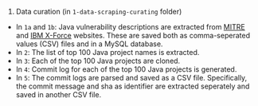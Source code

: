 1. Data curation (in `1-data-scraping-curating` folder)
* In `1a` and `1b`: Java vulnerability descriptions are extracted from [MITRE](http://cve.mitre.org/) and [IBM X-Force](https://exchange.xforce.ibmcloud.com/) websites. These are saved both as comma-seperated values (CSV) files and in a MySQL database.
* In `2`: The list of top 100 Java project names is extracted.
* In `3`: Each of the top 100 Java projects are cloned.
* In `4`: Commit log for each of the top 100 Java projects is generated.
* In `5`: The commit logs are parsed and saved as a CSV file. Specifically, the commit message and sha as identifier are extracted seperately and saved in another CSV file.

